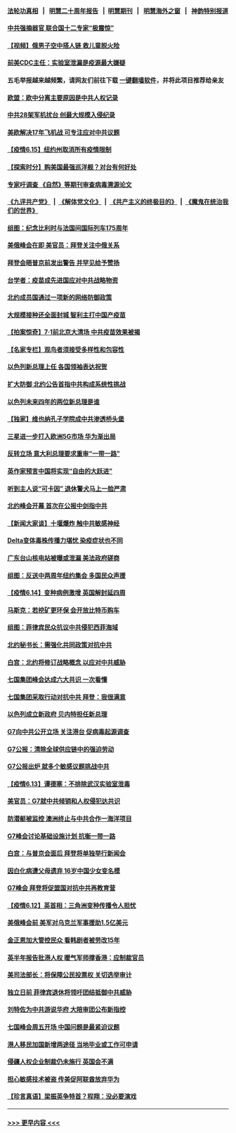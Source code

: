 #### [法轮功真相](https://github.com/gfw-breaker/truth/blob/master/README.md?t=0) &nbsp;&nbsp;|&nbsp;&nbsp; [明慧二十周年报告](https://github.com/gfw-breaker/mh-reports/blob/master/README.md?t=0) &nbsp;&nbsp;|&nbsp;&nbsp;[明慧期刊](https://github.com/gfw-breaker/mh-qikan) &nbsp;&nbsp;|&nbsp;&nbsp; [明慧海外之窗](https://github.com/gfw-breaker/mh-news/blob/master/README.md?t=0) &nbsp;&nbsp;|&nbsp;&nbsp; [神韵特别报道](https://github.com/gfw-breaker/mh-news/blob/master/shenyun.md?t=0)
#### [中共强摘器官 联合国十二专家“极震惊”](../pages/nsc418/n13024313.md?t=06160702) 
#### [【视频】俄男子空中搭人链 救儿童脱火险](../pages/nsc418/n13024084.md?t=06160702) 
#### [前美CDC主任：实验室泄漏是疫源最大嫌疑](../pages/nsc418/n13024130.md?t=06160702) 
#### 五毛举报越来越频繁，请网友们前往下载 [一键翻墙软件](https://github.com/gfw-breaker/ssr-accounts)，并将此项目推荐给亲友
#### [欧盟：欧中分离主要原因是中共人权记录](../pages/nsc418/n13023933.md?t=06160702) 
#### [中共28架军机扰台 创最大规模入侵纪录](../pages/nsc418/n13023780.md?t=06160702) 
#### [美欧解决17年飞机战 可专注应对中共议题](../pages/nsc418/n13023516.md?t=06160702) 
#### [【疫情6.15】纽约州取消所有疫情限制](../pages/nsc418/n13023125.md?t=06160702) 
#### [【探索时分】购美国最强巡洋舰？对台有何好处](../pages/nsc418/n13021908.md?t=06160702) 
#### [专家吁调查 《自然》等期刊审查病毒溯源论文](../pages/nsc418/n13023139.md?t=06160702) 
#### [《九评共产党》](https://github.com/begood0513/9ping.md/blob/master/README.md) &nbsp;|&nbsp; [《解体党文化》](../../../../jtdwh.md/blob/master/README.md)  &nbsp;|&nbsp; [《共产主义的终极目的》](../../../../gczydzjmd.md/blob/master/README.md) &nbsp;|&nbsp; [《魔鬼在统治我们的世界》](../../../../mgztzwmdsj.md/blob/master/README.md) 
#### [组图：纪念比利时与法国间国际列车175周年](../pages/nsc418/n13022917.md?t=06160702) 
#### [美俄峰会在即 美官员：拜登关注中俄关系](../pages/nsc418/n13022891.md?t=06160702) 
#### [拜登会晤普京前发出警告 并罕见给予赞扬](../pages/nsc418/n13022468.md?t=06160702) 
#### [台学者：疫苗成先进国应对中共战略物资](../pages/nsc418/n13022441.md?t=06160702) 
#### [北约成员国通过一项新的网络防御政策](../pages/nsc418/n13022233.md?t=06160702) 
#### [大规模接种还全面封城 智利主打中国产疫苗](../pages/nsc418/n13022053.md?t=06160702) 
#### [【拍案惊奇】7‧1前北京大清场 中共疫苗效果被揭](../pages/nsc418/n13020472.md?t=06160702) 
#### [【名家专栏】观鸟者须接受多样性和包容性](../pages/nsc418/n13021151.md?t=06160702) 
#### [以色列新总理上任 各国领袖表达祝贺](../pages/nsc418/n13021838.md?t=06160702) 
#### [扩大防御 北约公告首指中共构成系统性挑战](../pages/nsc418/n13021758.md?t=06160702) 
#### [以色列未来四年的两位新总理是谁](../pages/nsc418/n13021459.md?t=06160702) 
#### [【独家】维也纳孔子学院成中共渗透桥头堡](../pages/nsc418/n12990081.md?t=06160702) 
#### [三星进一步打入欧洲5G市场 华为渐出局](../pages/nsc418/n13021536.md?t=06160702) 
#### [反转立场 意大利总理要求重审“一带一路”](../pages/nsc418/n13021413.md?t=06160702) 
#### [英作家预言中国将实现“自由的大跃进”](../pages/nsc418/n13021279.md?t=06160702) 
#### [听到主人说“可卡因” 退休警犬马上一脸严肃](../pages/nsc418/n13020801.md?t=06160702) 
#### [北约峰会开幕 首次在公报中剑指中共](../pages/nsc418/n13021423.md?t=06160702) 
#### [【新闻大家谈】十堰爆炸 触中共敏感神经](../pages/nsc418/n13021116.md?t=06160702) 
#### [Delta变体毒株传播力堪忧 染疫症状也不同](../pages/nsc418/n13021222.md?t=06160702) 
#### [广东台山核电站被曝或泄漏 美法政府磋商](../pages/nsc418/n13021195.md?t=06160702) 
#### [组图：反送中两周年纽约集会 多国民众声援](../pages/nsc418/n13020943.md?t=06160702) 
#### [【疫情6.14】变种病例激增 英国解封延四周](../pages/nsc418/n13020806.md?t=06160702) 
#### [马斯克：若挖矿更环保 会开放比特币购车](../pages/nsc418/n13020807.md?t=06160702) 
#### [组图：菲律宾民众抗议中共侵犯西菲海域](../pages/nsc418/n13020731.md?t=06160702) 
#### [北约秘书长：需强化共同政策对抗中共](../pages/nsc418/n13020371.md?t=06160702) 
#### [白宫：北约将修订战略概念 以应对中共威胁](../pages/nsc418/n13020216.md?t=06160702) 
#### [七国集团峰会达成六大共识 一次看懂](../pages/nsc418/n13019857.md?t=06160702) 
#### [七国集团采取行动对抗中共 拜登：我很满意](../pages/nsc418/n13019732.md?t=06160702) 
#### [以色列成立新政府 贝内特担任新总理](../pages/nsc418/n13019788.md?t=06160702) 
#### [G7向中共公开立场 关注港台 促病毒起源调查](../pages/nsc418/n13019759.md?t=06160702) 
#### [G7公报：清除全球供应链中的强迫劳动](../pages/nsc418/n13019695.md?t=06160702) 
#### [G7公报出炉 就多个敏感议题挑战中共](../pages/nsc418/n13019389.md?t=06160702) 
#### [【疫情6.13】谭德塞：不排除武汉实验室泄毒](../pages/nsc418/n13019005.md?t=06160702) 
#### [美官员：G7就中共倾销和人权侵犯达共识](../pages/nsc418/n13018231.md?t=06160702) 
#### [防潜艇被监控 澳洲终止与中共合作一海洋项目](../pages/nsc418/n13018180.md?t=06160702) 
#### [G7峰会讨论基础设施计划 抗衡一带一路](../pages/nsc418/n13017810.md?t=06160702) 
#### [白宫：与普京会面后 拜登将单独举行新闻会](../pages/nsc418/n13018084.md?t=06160702) 
#### [因白化病遭父母遗弃 16岁中国少女变名模](../pages/nsc418/n13016937.md?t=06160702) 
#### [G7峰会 拜登将促盟国对抗中共再教育营](../pages/nsc418/n13017649.md?t=06160702) 
#### [【疫情6.12】英首相：三角洲变种传播令人担忧](../pages/nsc418/n13017379.md?t=06160702) 
#### [美俄峰会前 美军对乌克兰军事援助1.5亿美元](../pages/nsc418/n13017229.md?t=06160702) 
#### [金正恩加大管控民众 看韩剧者被劳改15年](../pages/nsc418/n13016920.md?t=06160702) 
#### [英半年报告批港人权 暖气军师撑香港：应制裁官员](../pages/nsc418/n13017025.md?t=06160702) 
#### [美司法部长：将保障公民投票权 关切选举审计](../pages/nsc418/n13016874.md?t=06160702) 
#### [独立日前 菲律宾退休将领吁团结抵御中共威胁](../pages/nsc418/n13016402.md?t=06160702) 
#### [刘特佐为中共游说华府 大陪审团公布新指控](../pages/nsc418/n13015936.md?t=06160702) 
#### [七国峰会周五开场 中国问题是最紧迫议题](../pages/nsc418/n13016362.md?t=06160702) 
#### [港人移民加国新增两途径 当地毕业或工作可申请](../pages/nsc418/n13016219.md?t=06160702) 
#### [侵疆人权企业制裁仍未施行 英国会不满](../pages/nsc418/n13016184.md?t=06160702) 
#### [担心敏感技术被盗 传美促阿联酋放弃华为](../pages/nsc418/n13016162.md?t=06160702) 
#### [【珍言真语】梁振英争特首？程翔：没必要演戏](../pages/nsc418/n13016036.md?t=06160702) 

----
#### [ >>> 更早内容 <<< ](../indexes/nsc418-earlier.md)
